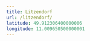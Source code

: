 ```yaml
---
title: Litzendorf
url: /litzendorf/
latitude: 49.912306400000006
longitude: 11.009650500000001
---
```

